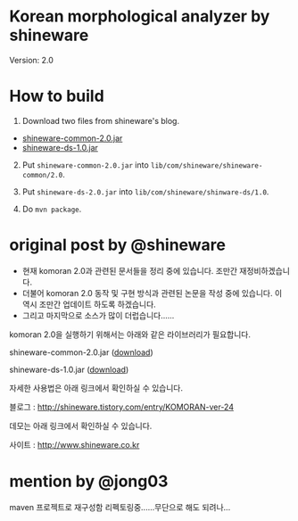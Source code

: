 Korean morphological analyzer by shineware
==========================================

Version: 2.0

# How to build

1. Download two files from shineware's blog.
* [shineware-common-2.0.jar](http://shineware.tistory.com/attachment/cfile9.uf@2752823C542945A30BE87B.jar>download)
* [shineware-ds-1.0.jar](http://shineware.tistory.com/attachment/cfile10.uf@22510A3C542945AB0DF2ED.jar>download)

2. Put `shineware-common-2.0.jar` into `lib/com/shineware/shineware-common/2.0`.

3. Put `shineware-ds-2.0.jar` into `lib/com/shineware/shinware-ds/1.0`.

4. Do `mvn package`.

# original post by @shineware

* 현재 komoran 2.0과 관련된 문서들을 정리 중에 있습니다. 조만간 재정비하겠습니다.
* 더불어 komoran 2.0 동작 및 구현 방식과 관련된 논문을 작성 중에 있습니다. 이 역시 조만간 업데이트 하도록 하겠습니다.
* 그리고 마지막으로 소스가 많이 더럽습니다......

komoran 2.0을 실행하기 위해서는 아래와 같은 라이브러리가 필요합니다.

shineware-common-2.0.jar (<a href=http://shineware.tistory.com/attachment/cfile9.uf@2752823C542945A30BE87B.jar>download</a>)

shineware-ds-1.0.jar (<a href=http://shineware.tistory.com/attachment/cfile10.uf@22510A3C542945AB0DF2ED.jar>download</a>)

자세한 사용법은 아래 링크에서 확인하실 수 있습니다.

블로그 : http://shineware.tistory.com/entry/KOMORAN-ver-24

데모는 아래 링크에서 확인하실 수 있습니다.

사이트 : http://www.shineware.co.kr

# mention by @jong03

maven 프로젝트로 재구성함 리펙토링중......무단으로 해도 되려나...
